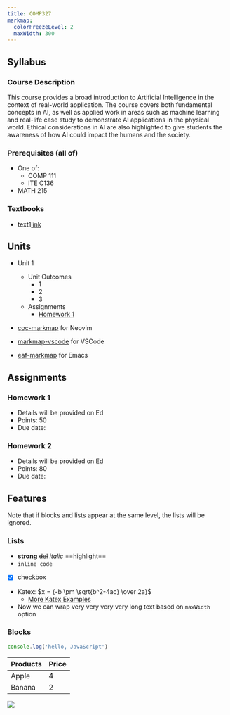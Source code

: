 ```yaml
---
title: COMP327
markmap:
  colorFreezeLevel: 2
  maxWidth: 300
---
```


## Syllabus
### Course Description
  This course provides a broad introduction to Artificial Intelligence in the context of real-world application. The course covers both fundamental concepts in AI, as well as applied work in areas such as machine learning and real-life case study to demonstrate AI applications in the physical world. Ethical considerations in AI are also highlighted to give students the awareness of how AI could impact the humans and the society. 
### Prerequisites (all of)
  - One of:
    - COMP 111
    - ITE C136
  - MATH 215
### Textbooks
  - text1[link](https://github.com/gera2ld/markmap)

## Units
- Unit 1
  - Unit Outcomes
    - 1
    - 2
    - 3
  - Assignments
    - [Homework 1](#hw1)

- [coc-markmap](https://github.com/gera2ld/coc-markmap) for Neovim
- [markmap-vscode](https://marketplace.visualstudio.com/items?itemName=gera2ld.markmap-vscode) for VSCode
- [eaf-markmap](https://github.com/emacs-eaf/eaf-markmap) for Emacs

## Assignments
### <a name ="hw1">Homework 1</a>
- Details will be provided on Ed
- Points: 50
- Due date:
### <a name ="hw2">Homework 2</a>
- Details will be provided on Ed
- Points: 80
- Due date:
## Features

Note that if blocks and lists appear at the same level, the lists will be ignored.

### Lists

- **strong** ~~del~~ *italic* ==highlight==
- `inline code`
- [x] checkbox
- Katex: $x = {-b \pm \sqrt{b^2-4ac} \over 2a}$ <!-- markmap: fold -->
  - [More Katex Examples](#?d=gist:af76a4c245b302206b16aec503dbe07b:katex.md)
- Now we can wrap very very very very long text based on `maxWidth` option

### Blocks

```js
console.log('hello, JavaScript')
```

| Products | Price |
|-|-|
| Apple | 4 |
| Banana | 2 |

![](/favicon.png)
